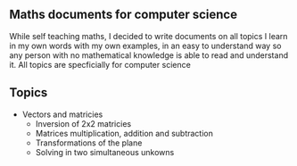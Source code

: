 ## Maths documents for computer science
While self teaching maths, I decided to write documents on all topics I learn in my own words with my own examples, in an easy to understand way 
so any person with no mathematical knowledge is able to read and understand it. All topics are specficially for computer science
## Topics
 - Vectors and matricies
    - Inversion of 2x2 matricies
    - Matrices multiplication, addition and subtraction
    - Transformations of the plane
    - Solving in two simultaneous unkowns
